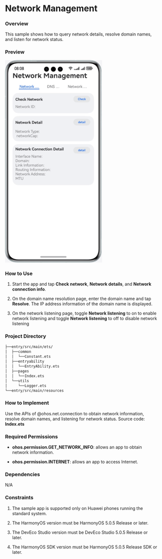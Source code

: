 # Network Management

### Overview
This sample shows how to query network details, resolve domain names, and listen for network status.

### Preview
![image](screenshots/network.en.gif)


### How to Use

1. Start the app and tap **Check network**, **Network details**, and **Network connection info**.

2. On the domain name resolution page, enter the domain name and tap **Resolve**. The IP address information of the domain name is displayed.

3. On the network listening page, toggle **Network listening** to on to enable network listening and toggle **Network listening** to off to disable network listening


### Project Directory
```
├──entry/src/main/ets/
│  ├──common 
│  │  └──Constant.ets
│  ├──entryability
│  │  └──EntryAbility.ets                      
│  ├──pages
│  │  └──Index.ets
│  └──utils
│     └──Logger.ets      
└──entry/src/main/resources                              
```

### How to Implement
Use the APIs of @ohos.net.connection to obtain network information, resolve domain names, and listening for network status. Source code: **Index.ets**


### Required Permissions
- **ohos.permission.GET_NETWORK_INFO**: allows an app to obtain network information.

- **ohos.permission.INTERNET**: allows an app to access Internet.


### Dependencies

N/A

### Constraints

1. The sample app is supported only on Huawei phones running the standard system.

2. The HarmonyOS version must be HarmonyOS 5.0.5 Release or later.

3. The DevEco Studio version must be DevEco Studio 5.0.5 Release or later.

4. The HarmonyOS SDK version must be HarmonyOS 5.0.5 Release SDK or later.
